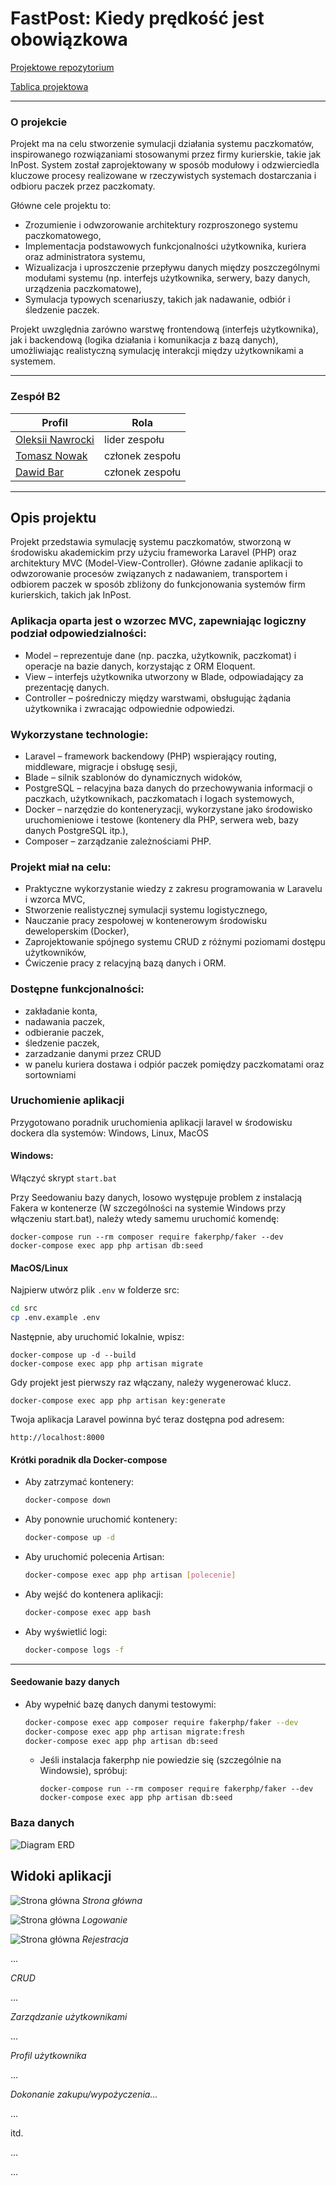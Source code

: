 # FastPost: Kiedy prędkość jest obowiązkowa

[Projektowe repozytorium](https://github.com/MarshallBjorn/FastPost.git)

[Tablica projektowa](https://github.com/users/MarshallBjorn/projects/3)

---


### O projekcie

Projekt ma na celu stworzenie symulacji działania systemu paczkomatów, inspirowanego rozwiązaniami stosowanymi przez firmy kurierskie, takie jak InPost. System został zaprojektowany w sposób modułowy i odzwierciedla kluczowe procesy realizowane w rzeczywistych systemach dostarczania i odbioru paczek przez paczkomaty.

Główne cele projektu to:

- Zrozumienie i odwzorowanie architektury rozproszonego systemu paczkomatowego,
- Implementacja podstawowych funkcjonalności użytkownika, kuriera oraz administratora systemu,
- Wizualizacja i uproszczenie przepływu danych między poszczególnymi modułami systemu (np. interfejs użytkownika, serwery, bazy danych, urządzenia paczkomatowe),
- Symulacja typowych scenariuszy, takich jak nadawanie, odbiór i śledzenie paczek.

Projekt uwzględnia zarówno warstwę frontendową (interfejs użytkownika), jak i backendową (logika działania i komunikacja z bazą danych), umożliwiając realistyczną symulację interakcji między użytkownikami a systemem.

---

### Zespół B2

| Profil | Rola |
| ------ | ------ |
| [Oleksii Nawrocki](https://github.com/MarshallBjorn) | lider zespołu |
| [Tomasz Nowak](https://github.com/Tnovyloo) | członek zespołu |
| [Dawid Bar](https://github.com/noradenshi) | członek zespołu |

---


## Opis projektu

Projekt przedstawia symulację systemu paczkomatów, stworzoną w środowisku akademickim przy użyciu frameworka Laravel (PHP) oraz architektury MVC (Model-View-Controller). Główne zadanie aplikacji to odwzorowanie procesów związanych z nadawaniem, transportem i odbiorem paczek w sposób zbliżony do funkcjonowania systemów firm kurierskich, takich jak InPost.

### Aplikacja oparta jest o wzorzec MVC, zapewniając logiczny podział odpowiedzialności:
- Model – reprezentuje dane (np. paczka, użytkownik, paczkomat) i operacje na bazie danych, korzystając z ORM Eloquent.
- View – interfejs użytkownika utworzony w Blade, odpowiadający za prezentację danych.
- Controller – pośredniczy między warstwami, obsługując żądania użytkownika i zwracając odpowiednie odpowiedzi.

### Wykorzystane technologie:
- Laravel – framework backendowy (PHP) wspierający routing, middleware, migracje i obsługę sesji,
- Blade – silnik szablonów do dynamicznych widoków,
- PostgreSQL – relacyjna baza danych do przechowywania informacji o paczkach, użytkownikach, paczkomatach i logach systemowych,
- Docker – narzędzie do konteneryzacji, wykorzystane jako środowisko uruchomieniowe i testowe (kontenery dla PHP, serwera web, bazy danych PostgreSQL itp.),
- Composer – zarządzanie zależnościami PHP.

### Projekt miał na celu:
- Praktyczne wykorzystanie wiedzy z zakresu programowania w Laravelu i wzorca MVC,
- Stworzenie realistycznej symulacji systemu logistycznego,
- Nauczanie pracy zespołowej w kontenerowym środowisku deweloperskim (Docker),
- Zaprojektowanie spójnego systemu CRUD z różnymi poziomami dostępu użytkowników,
- Ćwiczenie pracy z relacyjną bazą danych i ORM.

### Dostępne funkcjonalności:
- zakładanie konta,
- nadawania paczek,
- odbieranie paczek,
- śledzenie paczek,
- zarzadzanie danymi przez CRUD
- w panelu kuriera dostawa i odpiór paczek
  pomiędzy paczkomatami oraz sortowniami


### Uruchomienie aplikacji
Przygotowano poradnik uruchomienia aplikacji laravel w środowisku dockera dla systemów: Windows, Linux, MacOS

#### Windows:
Włączyć skrypt ```start.bat```

Przy Seedowaniu bazy danych, losowo występuje problem z instalacją Fakera w kontenerze (W szczególności na systemie Windows przy włączeniu start.bat), należy wtedy samemu uruchomić komendę:

```
docker-compose run --rm composer require fakerphp/faker --dev
docker-compose exec app php artisan db:seed
```



#### MacOS/Linux

Najpierw utwórz plik ```.env``` w folderze src:
```bash
cd src
cp .env.example .env
```

Następnie, aby uruchomić lokalnie, wpisz:
```
docker-compose up -d --build
docker-compose exec app php artisan migrate
```

Gdy projekt jest pierwszy raz włączany, należy wygenerować klucz.
```
docker-compose exec app php artisan key:generate
```

Twoja aplikacja Laravel powinna być teraz dostępna pod adresem:
```
http://localhost:8000
```

#### Krótki poradnik dla Docker-compose
- Aby zatrzymać kontenery:
  ```bash
  docker-compose down
  ```

- Aby ponownie uruchomić kontenery:
  ```bash
  docker-compose up -d
  ```

- Aby uruchomić polecenia Artisan:
  ```bash
  docker-compose exec app php artisan [polecenie]
  ```

- Aby wejść do kontenera aplikacji:
  ```bash
  docker-compose exec app bash
  ```

- Aby wyświetlić logi:
  ```bash
  docker-compose logs -f
  ```
---

#### Seedowanie bazy danych
- Aby wypełnić bazę danych danymi testowymi:
  ```bash
  docker-compose exec app composer require fakerphp/faker --dev
  docker-compose exec app php artisan migrate:fresh
  docker-compose exec app php artisan db:seed
  ```

  - Jeśli instalacja fakerphp nie powiedzie się (szczególnie na Windowsie), spróbuj:
    ```
    docker-compose run --rm composer require fakerphp/faker --dev
    docker-compose exec app php artisan db:seed
    ```


### Baza danych

![Diagram ERD](./docs-img/erd.png)

## Widoki aplikacji 

![Strona główna](./docs-img/screen.png)
*Strona główna*

![Strona główna](./docs-img/screen.png)
*Logowanie*

![Strona główna](./docs-img/screen.png)
*Rejestracja*

...

*CRUD*

...

*Zarządzanie użytkownikami*

...

*Profil użytkownika*

...

*Dokonanie zakupu/wypożyczenia...*

...

itd.

...


...

